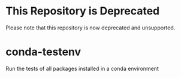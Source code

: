 # This Repository is Deprecated
Please note that this repository is now deprecated and unsupported.

# conda-testenv
Run the tests of all packages installed in a conda environment
